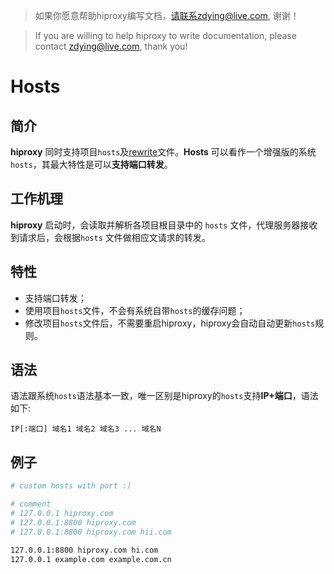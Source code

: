 > 如果你愿意帮助hiproxy编写文档，请联系zdying@live.com, 谢谢！

> If you are willing to help hiproxy to write documentation, please contact zdying@live.com, thank you!

# Hosts

## 简介
**hiproxy** 同时支持项目`hosts`及[rewrite][rewrite]文件。**Hosts** 可以看作一个增强版的系统`hosts`，其最大特性是可以**支持端口转发**。


## 工作机理
**hiproxy** 启动时，会读取并解析各项目根目录中的 `hosts` 文件，代理服务器接收到请求后，会根据`hosts` 文件做相应文请求的转发。 


## 特性
* 支持端口转发；
* 使用项目`hosts`文件，不会有系统自带`hosts`的缓存问题；
* 修改项目`hosts`文件后，不需要重启hiproxy，hiproxy会自动自动更新`hosts`规则。

## 语法 

语法跟系统`hosts`语法基本一致，唯一区别是hiproxy的`hosts`支持**IP+端口**，语法如下:

```
IP[:端口] 域名1 域名2 域名3 ... 域名N
```

## 例子 

```bash
# custom hosts with port :)

# comment
# 127.0.0.1 hiproxy.com
# 127.0.0.1:8800 hiproxy.com
# 127.0.0.1:8800 hiproxy.com hii.com

127.0.0.1:8800 hiproxy.com hi.com
127.0.0.1 example.com example.com.cn
```


[rewrite]: https://github.com/hiproxy/hiproxy/blob/master/doc/configuration/rewrite.md

